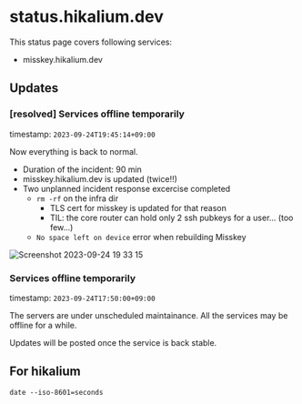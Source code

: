 # status.hikalium.dev

This status page covers following services:

- misskey.hikalium.dev

## Updates

### [resolved] Services offline temporarily
timestamp: `2023-09-24T19:45:14+09:00`

Now everything is back to normal.

- Duration of the incident: 90 min
- misskey.hikalium.dev is updated (twice!!)
- Two unplanned incident response excercise completed
  - `rm -rf` on the infra dir
    - TLS cert for misskey is updated for that reason
    - TIL: the core router can hold only 2 ssh pubkeys for a user... (too few...)
  - `No space left on device` error when rebuilding Misskey

![Screenshot 2023-09-24 19 33 15](https://github.com/hikalium/status.hikalium.dev/assets/10512779/f7a59355-42ba-4366-92d9-f09d75cc3ff3)

### Services offline temporarily

timestamp: `2023-09-24T17:50:00+09:00`

The servers are under unscheduled maintainance. All the services may be offline for a while.

Updates will be posted once the service is back stable.

## For hikalium

```
date --iso-8601=seconds
```
